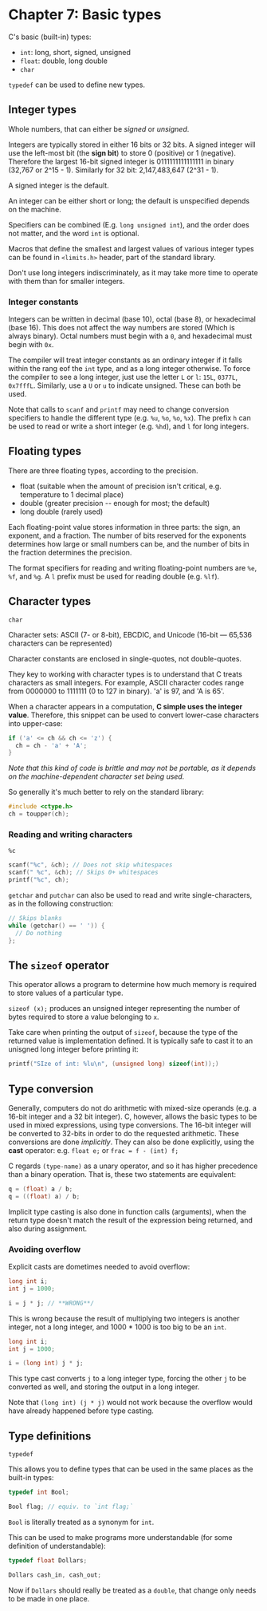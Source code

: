 # Chapter 7: Basic types

C's basic (built-in) types:

- `int`: long, short, signed, unsigned
- `float`: double, long double
- `char`

`typedef` can be used to define new types.

## Integer types

Whole numbers, that can either be *signed* or *unsigned*.

Integers are typically stored in either 16 bits or 32 bits. A signed integer will use the left-most  bit (the **sign bit**) to store 0 (positive) or 1 (negative). Therefore the largest 16-bit signed integer is 0111111111111111 in binary (32,767 or 2^15 - 1). Similarly for 32 bit: 2,147,483,647 (2^31 - 1).

A signed integer is the default.

An integer can be either short or long; the default is unspecified depends on the machine.

Specifiers can be combined (E.g. `long unsigned int`), and the order does not matter, and the word `int` is optional.

Macros that define the smallest and largest values of various integer types can be found in `<limits.h>` header, part of the standard library.

Don't use long integers indiscriminately, as it may take more time to operate with them than for smaller integers.

### Integer constants

Integers can be written in decimal (base 10), octal (base 8), or hexadecimal (base 16). This does not affect the way numbers are stored (Which is always binary). Octal numbers must begin with a `0`, and hexadecimal must begin with `0x`.

The compiler will treat integer constants as an ordinary integer if it falls within the rang eof the `int` type, and as a long integer otherwise. To force the compiler to see a long integer, just use the letter `L` or `l`: `15L`, `0377L`, `0x7fffL`. Similarly, use a `U` or `u` to indicate unsigned. These can both be used.

Note that calls to `scanf` and `printf` may need to change conversion specifiers to handle the different type (e.g. `%u`, `%o`, `%o`, `%x`). The prefix `h` can be used to read or write a short integer (e.g. `%hd`), and `l` for long integers.

## Floating types

There are three floating types, according to the precision.

- float (suitable when the amount of precision isn't critical, e.g. temperature to 1 decimal place)
- double (greater precision -- enough for most; the default)
- long double (rarely used)

Each floating-point value stores information in three parts: the sign, an exponent, and a fraction. The number of bits reserved for the exponents determines how large or small numbers can be, and the number of bits in the fraction determines the precision.

The format specifiers for reading and writing floating-point numbers are `%e`, `%f`, and `%g`. A `l` prefix must be used for reading double (e.g. `%lf`).

## Character types

`char`

Character sets: ASCII (7- or 8-bit), EBCDIC, and Unicode (16-bit — 65,536 characters can be represented)

Character constants are enclosed in single-quotes, not double-quotes.

They key to working with character types is to understand that C treats characters as small integers. For example, ASCII character codes range from 0000000 to 1111111 (0 to 127 in binary). 'a' is 97, and 'A is 65'.

When a character appears in a computation, **C simple uses the integer value**. Therefore, this snippet can be used to convert lower-case characters into upper-case:

```c
if ('a' <= ch && ch <= 'z') {
  ch = ch - 'a' + 'A';
}
```

*Note that this kind of code is brittle and may not be portable, as it depends on the machine-dependent character set being used.*

So generally it's much better to rely on the standard library:

```c
#include <ctype.h>
ch = toupper(ch);
```

### Reading and writing characters

`%c`

```c
scanf("%c", &ch); // Does not skip whitespaces
scanf(" %c", &ch); // Skips 0+ whitespaces
printf("%c", ch);
```

`getchar` and `putchar` can also be used to read and write single-characters, as in the following construction:

```c
// Skips blanks
while (getchar() == ' ')) {
  // Do nothing
};
```


## The `sizeof` operator

This operator allows a program to determine how much memory is required to store values of a particular type.

`sizeof (x);` produces an unsigned integer representing the number of bytes required to store a value belonging to `x`.

Take care when printing the output of `sizeof`, because the type of the returned value is implementation defined. It is typically safe to cast it to an unisgned long integer before printing it:

```c
printf("SIze of int: %lu\n", (unsigned long) sizeof(int));)
```

## Type conversion

Generally, computers do not do arithmetic with mixed-size operands (e.g. a 16-bit integer and a 32 bit integer). C, however, allows the basic types to be used in mixed expressions, using type conversions. The 16-bit integer will be converted to 32-bits in order to do the requested arithmetic. These conversions are done *implicitly*. They can also be done explicitly, using the **cast** operator: e.g. `float e;` or `frac = f - (int) f;`

C regards `(type-name)` as a unary operator, and so it has higher precedence than a binary operation. That is, these two statements are equivalent:

```c
q = (float) a / b;
q = ((float) a) / b;
```

Implicit type casting is also done in function calls (arguments), when the return type doesn't match the result of the expression being returned, and also during assignment.

### Avoiding overflow

Explicit casts are dometimes needed to avoid overflow:

```c
long int i;
int j = 1000;

i = j * j; // **WRONG**/
```

This is wrong because the result of multiplying two integers is another integer, not a long integer, and 1000 * 1000 is too big to be an `int`.

```c
long int i;
int j = 1000;

i = (long int) j * j;
```

This type cast converts `j` to a long integer type, forcing the other `j` to be converted as well, and storing the output in a long integer.

Note that `(long int) (j * j)` would not work because the overflow would have already happened before type casting.

## Type definitions

`typedef`

This allows you to define types that can be used in the same places as the built-in types:

```c
typedef int Bool;

Bool flag; // equiv. to `int flag;`
```

`Bool` is literally treated as a synonym for `int`.

This can be used to make programs more understandable (for some definition of understandable):

```c
typedef float Dollars;

Dollars cash_in, cash_out;
```

Now if `Dollars` should really be treated as a `double`, that change only needs to be made in one place.

